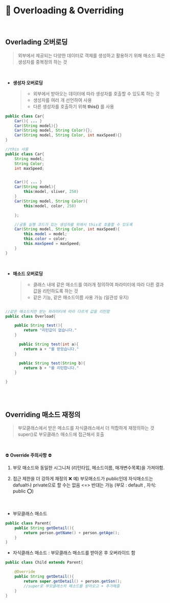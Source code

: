 # 🌈 Overloading & Overriding

<br />

## Overlading 오버로딩

> 외부에서 제공되는 다양한 데이터로 객체를 생성하고 활용하기 위해 매소드 혹은 생성자를 중복정의 하는 것

<br>

- **생성자 오버로딩**
  > - 외부에서 받아오는 데이터에 따라 생성자를 호출할 수 있도록 하는 것
  > - 생성자를 여러 개 선언하여 사용
  > - 다른 생성자를 호출하기 위해 **this()** 를 사용

```java
public class Car{
    Car(){ ... }
    Car(String model){}
    Car(String model, String Color){};
    Car(String model, String Color, int maxSpeed){}
}
```

```java
//this 사용
public class Car{
    String model;
    String Color;
    int maxSpeed;


    Car(){ ... }
    Car(String model){
        this(model, sliver, 250)
    }
    Car(String model, String Color){
        this(model, color, 250)

    };

    //공통 실행 코드가 있는 생성자를 위에서 this로 호출할 수 있도록
    Car(String model, String Color, int maxSpeed){
        this.model = model;
        this.color = color;
        this.maxSpeed = maxSpeed;
    }
}

```

<br >

- **매소드 오버로딩**
  > - 클래스 내에 같은 매소드를 여러개 정의하여 파라미터에 따라 다른 결과값을 리턴하도록 하는 것
  > - 같은 기능, 같은 매소드이름 사용 가능 (일관성 유지)

```java

//같은 매소드지만 받는 파라미터에 따라 다르게 값을 리턴함
public class Overload{

    public String test(){
        return "리턴값이 없습니다."
    }

      public String test(int a){
        return a + "를 받았습니다."
    }

      public String test(String b){
        return b + "를 리턴합니다."
    }

}
```

<br ><br >

## Overriding 매소드 재정의

> 부모클래스에서 받은 메소드를 자식클래스에서 더 적합하게 재정의하는 것
> super()로 부모클래스 매소드에 접근해서 호출

<br/>

⛔️ **Override 주의사항** ⛔️

1. 부모 매소드와 동일한 시그니처 (리턴타입, 메소드이름, 매개변수목록)을 가져야함.
2. 접근 제한을 더 강하게 재정의 ❌
   예) 부모매소드가 public인데 자식매소드는 dafualt나 private으로 할 수는 없음
   <=> 반대는 가능 (부모 : default , 자식: public ⭕️)

   <br />

- 부모클래스 매소드

```java
public class Parent{
    public String getDetail(){
        return person.getName() + person.getAge();
    }
}
```

- 자식클래스 매소드 : 부모클래스 매소드를 받아온 후 오버라이드 함

```java
public class Child extends Parent{

    @Override
    public String getDetail(){
        return super.getDetail() + person.getSsn();
        //super로 부모클래스의 메소드를 받아오고 + 추가해줌
    }
}
```

<br />
